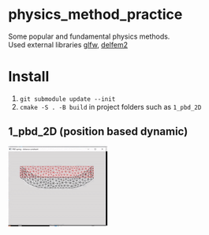 # physics_method_practice
Some popular and fundamental physics methods.\
Used external libraries [glfw](https://www.glfw.org/), [delfem2](https://github.com/nobuyuki83/delfem2)

# Install
1. `git submodule update --init`
2. `cmake -S . -B build` in project folders such as `1_pbd_2D`

## 1_pbd_2D (position based dynamic)
![thunm](pictures/pbd_2d.gif)
